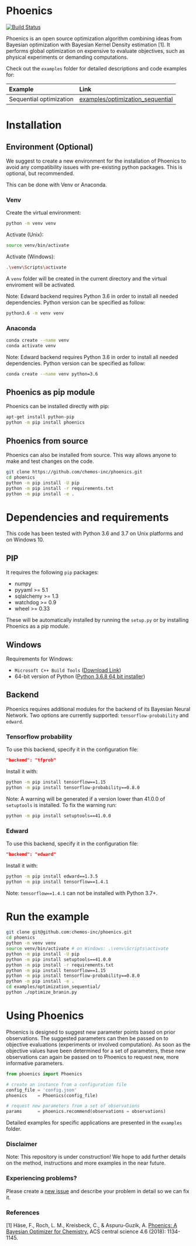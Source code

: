 # Phoenics

[![Build Status](https://travis-ci.com/FlorianHase/phoenics.svg?token=rULvnKYmWdFF3JqQBVVW&branch=master)](https://travis-ci.com/FlorianHase/phoenics)

Phoenics is an open source optimization algorithm combining ideas from Bayesian optimization with Bayesian Kernel Density estimation [1]. It performs global optimization on expensive to evaluate objectives, such as physical experiments or demanding computations.

Check out the `examples` folder for detailed descriptions and code examples for:

| Example | Link |
|:--------|:-----|
| Sequential optimization           |  [examples/optimization_sequential](https://github.com/chemos-inc/phoenics/tree/master/examples/optimization_sequential)  |


# Installation

## Environment (Optional)

We suggest to create a new environment for the installation of Phoenics to avoid any compatibility issues with pre-existing python packages. This is optional, but recommended.

This can be done with Venv or Anaconda.

### Venv
Create the virtual environment:
```bash
python -m venv venv
```
Activate (Unix):
```bash
source venv/bin/activate
```
Activate (Windows):
```bash
.\venv\Scripts\activate
```

A `venv` folder will be created in the current directory and the virtual enviroment will be activated.

Note: Edward backend requires Python 3.6 in order to install all needed dependencies. Python version can be specified as follow:

```bash
python3.6 -m venv venv
```


### Anaconda

```bash
conda create --name venv
conda activate venv
```

Note: Edward backend requires Python 3.6 in order to install all needed dependencies. Python version can be specified as follow:

```bash
conda create --name venv python=3.6
```

## Phoenics as pip module

Phoenics can be installed directly with pip:

```bash
apt-get install python-pip
python -m pip install phoenics
```

## Phoenics from source

Phoenics can also be installed from source. This way allows anyone to make and test changes on the code.
```bash
git clone https://github.com/chemos-inc/phoenics.git
cd phoenics
python -m pip install -U pip
python -m pip install -r requirements.txt
python -m pip install -e .
```

# Dependencies and requirements

This code has been tested with Python 3.6 and 3.7 on Unix platforms and on Windows 10.

## PIP
 It requires the following `pip` packages:
* numpy
* pyyaml >= 5.1
* sqlalchemy >= 1.3
* watchdog >= 0.9
* wheel >= 0.33

These will be automatically installed by running the `setup.py` or by installing Phoenics as a pip module.

## Windows
Requirements for Windows:
*  `Microsoft C++ Build Tools` ([Download Link](https://visualstudio.microsoft.com/visual-cpp-build-tools/))
*  64-bit version of Python ([Python 3.6.8 64 bit installer](https://www.python.org/ftp/python/3.6.8/python-3.6.8-amd64.exe))

## Backend
Phoenics requires additional modules for the backend of its Bayesian Neural Network. Two options are currently supported: `tensorflow-probability` and `edward`.
### Tensorflow probability
To use this backend, specify it in the configuration file:
```json
"backend": "tfprob"
```
Install it with:
```bash
python -m pip install tensorflow==1.15
python -m pip install tensorflow-probability==0.8.0
```
Note: A warning will be generated if a version lower than 41.0.0 of `setuptools` is installed. To fix the warning run:
```bash
python -m pip install setuptools==41.0.0
```
### Edward
To use this backend, specify it in the configuration file:
```json
"backend": "edward"
```
Install it with:
```bash
python -m pip install edward==1.3.5
python -m pip install tensorflow==1.4.1
```

Note: `tensorflow==1.4.1` can not be installed with Python 3.7+.

# Run the example

```bash
git clone git@github.com:chemos-inc/phoenics.git
cd phoenics
python -m venv venv
source venv/bin/activate # on Windows: .\venv\Scripts\activate
python -m pip install -U pip
python -m pip install setuptools==41.0.0
python -m pip install -r requirements.txt
python -m pip install tensorflow==1.15
python -m pip install tensorflow-probability==0.8.0
python -m pip install -e .
cd examples/optimization_sequential/
python ./optimize_branin.py
```

# Using Phoenics

Phoenics is designed to suggest new parameter points based on prior observations. The suggested parameters can then be passed on to objective evaluations (experiments or involved computation). As soon as the objective values have been determined for a set of parameters, these new observations can again be passed on to Phoenics to request new, more informative parameters.

```python
from phoenics import Phoenics

# create an instance from a configuration file
config_file = 'config.json'
phoenics    = Phoenics(config_file)

# request new parameters from a set of observations
params      = phoenics.recommend(observations = observations)
```
Detailed examples for specific applications are presented in the `examples` folder.

### Disclaimer

Note: This repository is under construction! We hope to add further details on the method, instructions and more examples in the near future.

### Experiencing problems?

Please create a [new issue](https://github.com/chemos-inc/phoenics/issues/new/choose) and describe your problem in detail so we can fix it.

### References

[1] Häse, F., Roch, L. M., Kreisbeck, C., & Aspuru-Guzik, A. [Phoenics: A Bayesian Optimizer for Chemistry.](https://pubs.acs.org/doi/abs/10.1021/acscentsci.8b00307) ACS central science 4.6 (2018): 1134-1145.
